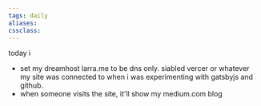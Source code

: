 ```yaml
---
tags: daily
aliases:
cssclass:
---
```


today i 
- set my dreamhost larra.me to be dns only. siabled vercer or whatever my site was connected to when i was experimenting with gatsbyjs and github. 
- when someone visits the site, it'll show my medium.com blog